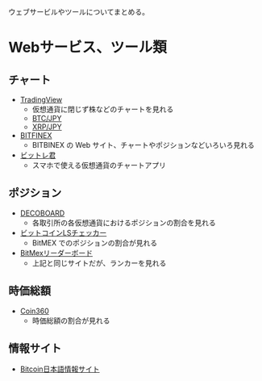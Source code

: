 ウェブサービルやツールについてまとめる。

# Webサービス、ツール類

## チャート

- [TradingView](https://jp.tradingview.com/)
  - 仮想通貨に閉じず株などのチャートを見れる
  - [BTC/JPY](https://jp.tradingview.com/chart/?symbol=BITFLYER%3ABTCJPY)
  - [XRP/JPY](https://jp.tradingview.com/chart/?symbol=KRAKEN%3AXRPJPY)
- [BITFINEX](https://www.bitfinex.com/trading)
  - BITBINEX の Web サイト、チャートやポジションなどいろいろ見れる
- [ビットレ君](https://coin.z.com/jp/corp/guide/tool/sp/)
  - スマホで使える仮想通貨のチャートアプリ

## ポジション

- [DECOBOARD](https://deco-board.netlify.com/)
  - 各取引所の各仮想通貨におけるポジションの割合を見れる
- [ビットコインLSチェッカー](https://bullbearanalyzer.com/lschecker/)
  - BitMEX でのポジションの割合が見れる
- [BitMexリーダーボード](https://bullbearanalyzer.com/lschecker/bitmex/leaderboard/)
  - 上記と同じサイトだが、ランカーを見れる

## 時価総額

- [Coin360](https://coin360.com/)
  - 時価総額の割合が見れる

## 情報サイト

- [Bitcoin日本語情報サイト](https://jpbitcoin.com/)
  